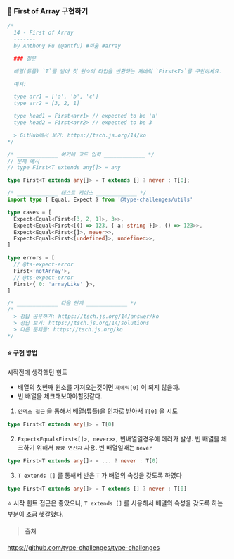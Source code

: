 ### 📌 First of Array 구현하기

```ts
/*
  14 - First of Array
  -------
  by Anthony Fu (@antfu) #쉬움 #array

  ### 질문

  배열(튜플) `T`를 받아 첫 원소의 타입을 반환하는 제네릭 `First<T>`를 구현하세요.

  예시:

  type arr1 = ['a', 'b', 'c']
  type arr2 = [3, 2, 1]

  type head1 = First<arr1> // expected to be 'a'
  type head2 = First<arr2> // expected to be 3

  > GitHub에서 보기: https://tsch.js.org/14/ko
*/

/* _____________ 여기에 코드 입력 _____________ */
// 문제 예시
// type First<T extends any[]> = any

type First<T extends any[]> = T extends [] ? never : T[0];

/* _____________ 테스트 케이스 _____________ */
import type { Equal, Expect } from '@type-challenges/utils'

type cases = [
  Expect<Equal<First<[3, 2, 1]>, 3>>,
  Expect<Equal<First<[() => 123, { a: string }]>, () => 123>>,
  Expect<Equal<First<[]>, never>>,
  Expect<Equal<First<[undefined]>, undefined>>,
]

type errors = [
  // @ts-expect-error
  First<'notArray'>,
  // @ts-expect-error
  First<{ 0: 'arrayLike' }>,
]

/* _____________ 다음 단계 _____________ */
/*
  > 정답 공유하기: https://tsch.js.org/14/answer/ko
  > 정답 보기: https://tsch.js.org/14/solutions
  > 다른 문제들: https://tsch.js.org/ko
*/

```

#### ⭐️ 구현 방법

시작전에 생각했던 힌트

- 배열의 첫번째 원소를 가져오는것이면 `제네릭[0]` 이 되지 않을까.
- 빈 배열을 체크해보아야할것같다.

1. `인덱스 접근` 을 통해서 배열(튜플)을 인자로 받아서 `T[0]` 을 시도

```ts
type First<T extends any[]> = T[0]
```

2. `Expect<Equal<First<[]>, never>>,` 빈배열일경우에 에러가 발생.
빈 배열을 체크하기 위해서 `삼항 연산자` 사용. 빈 배열일때는 `never`

```ts
type First<T extends any[]> = ... ? never : T[0]
```

3. `T extends []` 를 통해서 받은 `T` 가 배열의 속성을 갖도록 하였다

```ts
type First<T extends any[]> = T extends [] ? never : T[0]
```

⭐️ 시작 힌트 접근은 좋았으나, `T extends []` 를 사용해서 배열의 속성을 갖도록 하는 부분이 조금 헷갈렸다.

>#### 출처
https://github.com/type-challenges/type-challenges